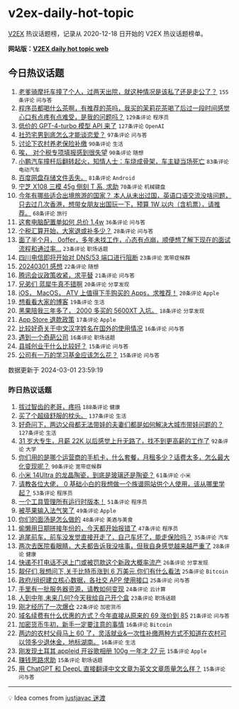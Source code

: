 # v2ex-daily-hot-topic

[V2EX](https://www.v2ex.com/) 热议话题榜，记录从 2020-12-18 日开始的 V2EX 热议话题榜单。

**网站版：[V2EX daily hot topic web](https://boojack.github.io/v2ex-daily-hot-topic-web/)**

## 今日热议话题

<!-- TODAY BEGIN -->

1. [老爹骑摩托车撞了个人，过两天出院，就这种情况是该私了还是走公了？](https://www.v2ex.com/t/1019678) `155条评论` `问与答`
1. [程序员都喝什么茶啊，有推荐的茶吗，我买的茉莉花茶喝了后过一段时间感觉心口有点疼有点难受，是我的问题吗？](https://www.v2ex.com/t/1019731) `129条评论` `程序员`
1. [低价的 GPT-4-turbo 模型 API 来了](https://www.v2ex.com/t/1019642) `127条评论` `OpenAI`
1. [社恐宅男到底怎么才能谈恋爱？](https://www.v2ex.com/t/1019817) `97条评论` `问与答`
1. [讨论下农村养老保险补缴](https://www.v2ex.com/t/1019767) `90条评论` `生活`
1. [唉， 对个税专项填报感到很失望](https://www.v2ex.com/t/1019677) `90条评论` `随想`
1. [小鹏汽车撞杆后翻转起火，知情人士：车烧成骨架，车主疑当场死亡](https://www.v2ex.com/t/1019693) `83条评论` `电动汽车`
1. [百度网盘存储文件丢失。](https://www.v2ex.com/t/1019663) `81条评论` `Android`
1. [宁芝 X108 三模 45g 侧刻 T 系, 求助](https://www.v2ex.com/t/1019662) `70条评论` `机械键盘`
1. [今年有哪些适合出境旅游的国家？ 本人从未出过国，英语口语交流没啥问题，只去过几次香港，想带女朋友出国玩一下，预算 1W 以内（含机票），请推荐。](https://www.v2ex.com/t/1019779) `68条评论` `旅行`
1. [这套电脑配置单如何 总价 1.4w](https://www.v2ex.com/t/1019727) `36条评论` `问与答`
1. [个税汇算开始，大家退或补多少？](https://www.v2ex.com/t/1019645) `28条评论` `问与答`
1. [面了半个月， 0offer，多年未找工作，心态有点崩，顺便想了解下现在的面试流程和通过率...](https://www.v2ex.com/t/1019889) `23条评论` `职场话题`
1. [四川电信即将开始对 DNS/53 端口进行阻断](https://www.v2ex.com/t/1019877) `23条评论` `宽带症候群`
1. [20240301 感想](https://www.v2ex.com/t/1019750) `22条评论` `随想`
1. [腾讯会议政策收紧，求平替](https://www.v2ex.com/t/1019892) `21条评论` `问与答`
1. [兄弟们 蓝犀牛真不错啊](https://www.v2ex.com/t/1019872) `20条评论` `分享发现`
1. [iOS， MacOS， ATV 上值得下手购买的 Apps，求推荐！](https://www.v2ex.com/t/1019674) `20条评论` `Apple`
1. [想看看大家的博客](https://www.v2ex.com/t/1019932) `19条评论` `生活`
1. [黑果陪我三年多了， 2000 多买的 5600XT 入坑。](https://www.v2ex.com/t/1019923) `18条评论` `分享发现`
1. [App Store 退款政策](https://www.v2ex.com/t/1019686) `17条评论` `Apple`
1. [比较好奇关于中文汉字姓名在国外的使用情况](https://www.v2ex.com/t/1019951) `16条评论` `问与答`
1. [遇到一个奇葩公司](https://www.v2ex.com/t/1019786) `16条评论` `职场话题`
1. [县城创业干什么比较好？](https://www.v2ex.com/t/1019868) `15条评论` `问与答`
1. [公司有一万的学习基金应该怎么花？](https://www.v2ex.com/t/1019782) `15条评论` `问与答`

数据更新于 2024-03-01 23:59:19

<!-- TODAY END -->

### 昨日热议话题

<!-- YESTERDAY BEGIN -->

1. [拔过智齿的老哥，疼吗](https://www.v2ex.com/t/1019371) `188条评论` `健康`
1. [买了个超级舒服的枕头。](https://www.v2ex.com/t/1019328) `137条评论` `生活`
1. [好奇问下，两边父母都无法带娃的夫妻们都是如何解决大城市带娃问题的？](https://www.v2ex.com/t/1019375) `127条评论` `生活`
1. [31 岁大专生，月薪 22K 以后感觉上升无路了，找不到更高薪的工作了](https://www.v2ex.com/t/1019395) `92条评论` `大学`
1. [你们用的是哪个运营商的手机卡，什么套餐，月租多少？话费太多，怎么最大化变现呢？](https://www.v2ex.com/t/1019431) `90条评论` `宽带症候群`
1. [小米 14Ultra 的龙晶陶瓷，到底是玻璃还是陶瓷？](https://www.v2ex.com/t/1019318) `61条评论` `小米`
1. [请教各位大佬， 0 基础小白的我想做一个族谱网站供个人使用，该从哪里学起？](https://www.v2ex.com/t/1019388) `53条评论` `程序员`
1. [一个工具管理所有运行时版本！](https://www.v2ex.com/t/1019461) `51条评论` `程序员`
1. [被苹果输入法气笑了](https://www.v2ex.com/t/1019324) `49条评论` `Apple`
1. [你们的面汤是怎么做的](https://www.v2ex.com/t/1019428) `48条评论` `美酒与美食`
1. [偷懒用日期拼接年份的，今天都开始报错了](https://www.v2ex.com/t/1019346) `47条评论` `程序员`
1. [追尾前车，前车没发觉直接开走了，自己车坏了，能走保险吗？](https://www.v2ex.com/t/1019473) `35条评论` `汽车`
1. [两次去医院看眼睛，大夫都告诉我没啥事，但我自身感觉越来越严重了](https://www.v2ex.com/t/1019523) `28条评论` `健康`
1. [快递不打电话不送上门或被罚款这个新政大概率流产](https://www.v2ex.com/t/1019604) `26条评论` `分享发现`
1. [靓仔们,我想问下,关于比特币涨到 6 万美元,你们有什么看法](https://www.v2ex.com/t/1019561) `25条评论` `Bitcoin`
1. [政府/组织建立核心数据，各社交 APP 使用接口](https://www.v2ex.com/t/1019386) `25条评论` `问与答`
1. [手里有一批服务器资源，请教如何变现](https://www.v2ex.com/t/1019489) `24条评论` `云计算`
1. [人到中年,未来几何?今天我给自己开个盒](https://www.v2ex.com/t/1019332) `23条评论` `职场话题`
1. [刚才经历了一次爆仓](https://www.v2ex.com/t/1019501) `22条评论` `加密货币`
1. [域名续费有什么优惠的方式？今年直接从原来的 69 涨价到 85](https://www.v2ex.com/t/1019341) `21条评论` `问与答`
1. [加密货币牛初，新手一定要注意的事情](https://www.v2ex.com/t/1019442) `16条评论` `Bitcoin`
1. [两边的农村父母马上 60 了，灵活就业&一次性补缴两种方式不知道在农村可以领多少退休金，地标湖南。](https://www.v2ex.com/t/1019391) `16条评论` `生活`
1. [刚发现土耳其 appleid 开谷歌相册 100g 一年才 27 元](https://www.v2ex.com/t/1019471) `15条评论` `Apple`
1. [赚钱思路求助](https://www.v2ex.com/t/1019429) `15条评论` `职场话题`
1. [用 ChatGPT 和 DeepL 直接翻译中文文章为英文文章质量怎么样？](https://www.v2ex.com/t/1019333) `15条评论` `问与答`

<!-- YESTERDAY END -->

---

💡 Idea comes from [justjavac 迷渡](https://github.com/justjavac/)
